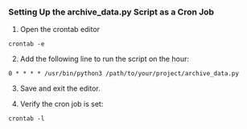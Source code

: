 <h3>Setting Up the archive_data.py Script as a Cron Job</h3>

1. Open the crontab editor

```
crontab -e
```
2. Add the following line to run the script on the hour:
```
0 * * * * /usr/bin/python3 /path/to/your/project/archive_data.py
```

3. Save and exit the editor.

4. Verify the cron job is set:
```
crontab -l
```